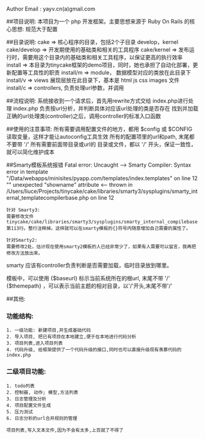 


Author Email : yayv.cn(a)gmail.com

##项目说明:
	本项目为一个 php 开发框架。主要思想来源于 Ruby On Rails 的核心思想: 规范大于配置

##目录说明:
    cake => 核心程序的目录，包括2个子目录 develop，kernel
    cake/develop => 开发期使用的基础类和相关的工具程序
    cake/kernel  => 发布运行时，需要用这个目录内的基础类和相关工具程序，以保证更高的执行效率
    install => 本目录为tinycake框架的demo项目，同时，她也承担了自动化部署，更新配置等工具性的职责
	install/m => module， 数据模型对应的类放在此目录下
	install/v => views    展现层放在此目录下，基本是 html js css images 文件
	install/c => controllers, 负责处理url参数，并调用

##流程说明:
	系统接收到一个请求后，首先用rewrite方式交给 index.php进行处理
	index.php 负责按url分析，并判断具体对应该url处理的类是否存在
	找到并加载正确的url处理类(controller)之后，调用controller的标准入口函数

##使用的注意事项:
    所有需要调用配置文件的地方，都用 $config 或 $CONFIG 读取变量，这样才能让autoconfig工具生效
    所有的配置项里的url和path, 末尾都不要带 '/' 所有需要前面带目录或url的 目录或文件，都以 '/' 开头，保证一致性，就可以简化维护成本

##Smarty模板系统报错
    Fatal error: Uncaught --> Smarty Compiler: Syntax error in template "/Data/webapps/minisites/pyapp.com/templates/index.templates" on line 12 "<title>{$title->title showname='首页标题' }</title>" unexpected "showname" attribute <-- thrown in /Users/liuce/Projects/tinycake/cake/libraries/smarty3/sysplugins/smarty_internal_templatecompilerbase.php on line 12

    针对 Smarty3:
    需要修改文件 tinycake/cake/libraries/smarty3/sysplugins/smarty_internal_compilebase.php 第113行。整行注释掉。这样就可以在smarty模板的{}符号内随意增加自己需要的属性了。
	
    针对Smarty2:
    需要修改2处，估计现在使用smarty2模板的人已经非常少了，如果有人需要可以留言，我再把修改方法放出来。
    
smarty 应该有controller负责判断是否需要加载，临时目录放到哪里。

模板中，可以使用 {$baseurl} 标示当前系统所在的根url, 末尾不带 '/'
{$themepath} ，可以表示当前主题的相对目录，以'/'开头,末尾不带'/'


##其他:
###    功能结构:
	1. 一级功能: 新建项目,并生成基础代码
	2. 导入项目, 把已有项目在本地建立,便于在本地进行代码分析
	3. 项目列表,进入项目列表
	4. 代码升级, 给框架提供了一个代码升级的接口,同时也可以直接升级现有羡慕代码的index.php

###    二级项目功能:
	1. todo列表
	2. 控制器, 动作; 模型,方法列表
	3. 日志管理及分析
	4. 项目配置文件生成
	5. 压力测试
	6. 日志分析的url合并规则的管理

    项目列表,写入文本文件,因为不会有太多,上百就了不得了
